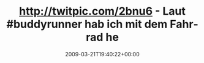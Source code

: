 ---
retweeted: false
source: <a href="http://twitter.com" rel="nofollow">Twitter Web Client</a>
entities:
  hashtags:
  - text: buddyrunner
    indices:
    - '32'
    - '44'
  - text: g1
    indices:
    - '110'
    - '113'
  symbols: []
  user_mentions: []
  urls: []
display_text_range:
- '0'
- '113'
favorite_count: '0'
id_str: '1367157761'
truncated: false
retweet_count: '0'
id: '1367157761'
created_at: Sat Mar 21 19:40:22 +0000 2009
favorited: false
full_text: 'http://twitpic.com/2bnu6 - Laut #buddyrunner hab ich mit dem Fahrrad heute
  den Leipziger Osten eingekreiselt. #g1'
lang: de
tags:
- buddyrunner
- g1
- pesos/twitter
date: '2009-03-21T19:40:22+00:00'
src: https://twitter.com/bascht/status/1367157761
original_url: https://twitter.com/bascht/status/1367157761
type: twitter_tweet
text: 'http://twitpic.com/2bnu6 - Laut #buddyrunner hab ich mit dem Fahrrad heute
  den Leipziger Osten eingekreiselt. #g1'
title: 'http://twitpic.com/2bnu6 - Laut #buddyrunner hab ich mit dem Fahrrad he'

---